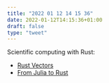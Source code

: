 ```yaml
---
title: "2022 01 12 14 15 36"
date: 2022-01-12T14:15:36+01:00
draft: false
type: "tweet"
---
```

Scientific computing with Rust:

- [Rust Vectors](https://www.lpalmieri.com/posts/2019-02-23-scientific-computing-a-rust-adventure-part-0-vectors/)
- [From Julia to Rust](https://miguelraz.github.io/blog/juliatorust/)
